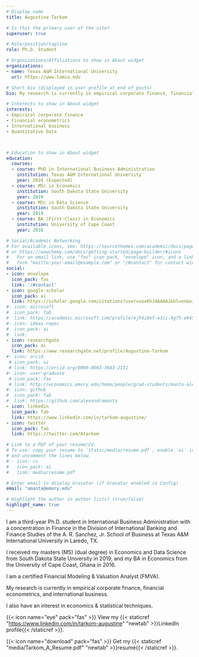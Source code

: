 ```yaml
---
# Display name
title: Augustine Tarkom

# Is this the primary user of the site?
superuser: true

# Role/position/tagline
role: Ph.D. Student

# Organizations/Affiliations to show in About widget
organizations:
- name: Texas A&M International University
  url: https://www.tamiu.edu

# Short bio (displayed in user profile at end of posts)
bio: My research is currently in empirical corporate finance, financial econometrics, and international business.

# Interests to show in About widget
interests:
- Empirical corporate finance
- Financial econometrics
- International business
- Quantitative Data



# Education to show in About widget
education:
  courses:
  - course: PhD in International Business Administration
    institution: Texas A&M International University
    year: 2024 (Expected)
  - course: MSc in Economics
    institution: South Dakota State University
    year: 2019 
  - course: MSc in Data Science
    institution: South Dakota State University
    year: 2019 
  - course: BA (First-Class) in Economics
    institution: University of Cape Coast
    year: 2016

# Social/Academic Networking
# For available icons, see: https://sourcethemes.com/academic/docs/page-builder/#icons
# or https://wowchemy.com/docs/getting-started/page-builder/#icons
#   For an email link, use "fas" icon pack, "envelope" icon, and a link in the
#   form "mailto:your-email@example.com" or "/#contact" for contact widget.
social:
- icon: envelope
  icon_pack: fas
  link: '/#contact'
- icon: google-scholar
  icon_pack: ai
  link: https://scholar.google.com/citations?user=voxKhJ4AAAAJ&hl=en&oi=ao
#- icon: microsoft
#  icon_pack: fab
#  link: https://academic.microsoft.com/profile/ejh4i6ef-e3ii-4g75-e945-542ef9747280/AlexandraManta/no-publications
#- icon: ideas-repec
#  icon_pack: ai
#  link:
- icon: researchgate
  icon_pack: ai
  link: https://www.researchgate.net/profile/Augustine-Tarkom
#- icon: orcid
 # icon_pack: ai
 # link: https://orcid.org/0000-0003-3683-2151
#- icon: user-graduate
 # icon_pack: fas
 # link: http://economics.emory.edu/home/people/grad-students/manta-alexandra.html 
#- icon: github
#  icon_pack: fab
#  link: https://github.com/alexandramanta
- icon: linkedin
  icon_pack: fab
  link: https://www.linkedin.com/in/tarkom-augustine/
- icon: twitter
  icon_pack: fab
  link: https://twitter.com/Atarkom

# Link to a PDF of your resume/CV.
# To use: copy your resume to `static/media/resume.pdf`, enable `ai` icons in `params.toml`, 
# and uncomment the lines below.
# - icon: cv
#   icon_pack: ai
#   link: media/resume.pdf

# Enter email to display Gravatar (if Gravatar enabled in Config)
email: "amanta@emory.edu"

# Highlight the author in author lists? (true/false)
highlight_name: true
---
```


I am a third-year Ph.D. student in International Business Administration with a concentration in Finance in the Division of International Banking and Finance Studies of the A. R. Sanchez, Jr. School of Business at Texas A&M International University in Laredo, TX.

I received my masters (MS) (dual degree) in Economics and Data Science from South Dakota State University in 2019, and my BA in Economics from the University of Cape Coast, Ghana in 2016.

I am a certified Financial Modeling & Valuation Analyst (FMVA).

My research is currently in empirical corporate finance, financial econometrics, and international business.

I also have an interest in economics & statistical techniques.


{{< icon name="eye" pack="fas" >}} View my {{< staticref "https://www.linkedin.com/in/tarkom-augustine" "newtab" >}}LinkedIn profile{{< /staticref >}}.

{{< icon name="download" pack="fas" >}} Get my {{< staticref "media/Tarkom_A_Resume.pdf" "newtab" >}}resumé{{< /staticref >}}.
